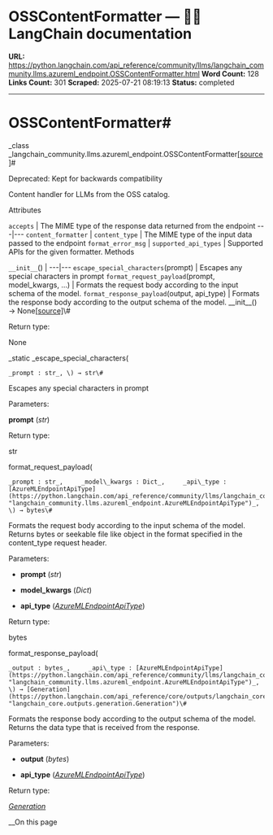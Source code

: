 # OSSContentFormatter — 🦜🔗 LangChain  documentation

**URL:** https://python.langchain.com/api_reference/community/llms/langchain_community.llms.azureml_endpoint.OSSContentFormatter.html
**Word Count:** 128
**Links Count:** 301
**Scraped:** 2025-07-21 08:19:13
**Status:** completed

---

# OSSContentFormatter\#

_class _langchain\_community.llms.azureml\_endpoint.OSSContentFormatter[\[source\]](https://python.langchain.com/api_reference/_modules/langchain_community/llms/azureml_endpoint.html#OSSContentFormatter)\#     

Deprecated: Kept for backwards compatibility

Content handler for LLMs from the OSS catalog.

Attributes

`accepts` | The MIME type of the response data returned from the endpoint   ---|---   `content_formatter` |    `content_type` | The MIME type of the input data passed to the endpoint   `format_error_msg` |    `supported_api_types` | Supported APIs for the given formatter.      Methods

`__init__`\(\) |    ---|---   `escape_special_characters`\(prompt\) | Escapes any special characters in prompt   `format_request_payload`\(prompt, model\_kwargs, ...\) | Formats the request body according to the input schema of the model.   `format_response_payload`\(output, api\_type\) | Formats the response body according to the output schema of the model.      \_\_init\_\_\(\) → None[\[source\]](https://python.langchain.com/api_reference/_modules/langchain_community/llms/azureml_endpoint.html#OSSContentFormatter.__init__)\#     

Return type:     

None

_static _escape\_special\_characters\(

    _prompt : str_, \) → str\#     

Escapes any special characters in prompt

Parameters:     

**prompt** \(_str_\)

Return type:     

str

format\_request\_payload\(

    _prompt : str_,     _model\_kwargs : Dict_,     _api\_type : [AzureMLEndpointApiType](https://python.langchain.com/api_reference/community/llms/langchain_community.llms.azureml_endpoint.AzureMLEndpointApiType.html#langchain_community.llms.azureml_endpoint.AzureMLEndpointApiType "langchain_community.llms.azureml_endpoint.AzureMLEndpointApiType")_, \) → bytes\#     

Formats the request body according to the input schema of the model. Returns bytes or seekable file like object in the format specified in the content\_type request header.

Parameters:     

  * **prompt** \(_str_\)

  * **model\_kwargs** \(_Dict_\)

  * **api\_type** \([_AzureMLEndpointApiType_](https://python.langchain.com/api_reference/community/llms/langchain_community.llms.azureml_endpoint.AzureMLEndpointApiType.html#langchain_community.llms.azureml_endpoint.AzureMLEndpointApiType "langchain_community.llms.azureml_endpoint.AzureMLEndpointApiType")\)

Return type:     

bytes

format\_response\_payload\(

    _output : bytes_,     _api\_type : [AzureMLEndpointApiType](https://python.langchain.com/api_reference/community/llms/langchain_community.llms.azureml_endpoint.AzureMLEndpointApiType.html#langchain_community.llms.azureml_endpoint.AzureMLEndpointApiType "langchain_community.llms.azureml_endpoint.AzureMLEndpointApiType")_, \) → [Generation](https://python.langchain.com/api_reference/core/outputs/langchain_core.outputs.generation.Generation.html#langchain_core.outputs.generation.Generation "langchain_core.outputs.generation.Generation")\#     

Formats the response body according to the output schema of the model. Returns the data type that is received from the response.

Parameters:     

  * **output** \(_bytes_\)

  * **api\_type** \([_AzureMLEndpointApiType_](https://python.langchain.com/api_reference/community/llms/langchain_community.llms.azureml_endpoint.AzureMLEndpointApiType.html#langchain_community.llms.azureml_endpoint.AzureMLEndpointApiType "langchain_community.llms.azureml_endpoint.AzureMLEndpointApiType")\)

Return type:     

[_Generation_](https://python.langchain.com/api_reference/core/outputs/langchain_core.outputs.generation.Generation.html#langchain_core.outputs.generation.Generation "langchain_core.outputs.generation.Generation")

__On this page